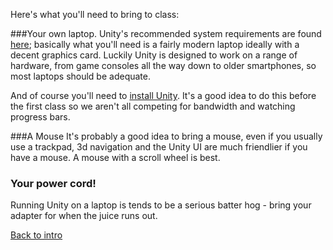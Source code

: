 Here's what you'll need to bring to class:

###Your own laptop.
Unity's recommended system requirements are found [here](http://unity3d.com/unity/system-requirements); basically what you'll need is a fairly modern laptop ideally with a decent graphics card. Luckily Unity is designed to work on a range of hardware, from game consoles all the way down to older smartphones, so most laptops should be adequate. 

And of course you'll need to [install Unity](http://unity3d.com/unity/download).  It's a good idea to do this before the first class so we aren't all competing for bandwidth and watching progress bars.

###A Mouse
It's probably a good idea to bring a mouse, even if you usually use a trackpad, 3d navigation and the Unity UI are much friendlier if you have a mouse.  A mouse with a scroll wheel is best.

### Your power cord!
Running Unity on a laptop is tends to be a serious batter hog - bring your adapter for when the juice runs out.





[Back to intro](introduction-to-game-development-with-unity.md)